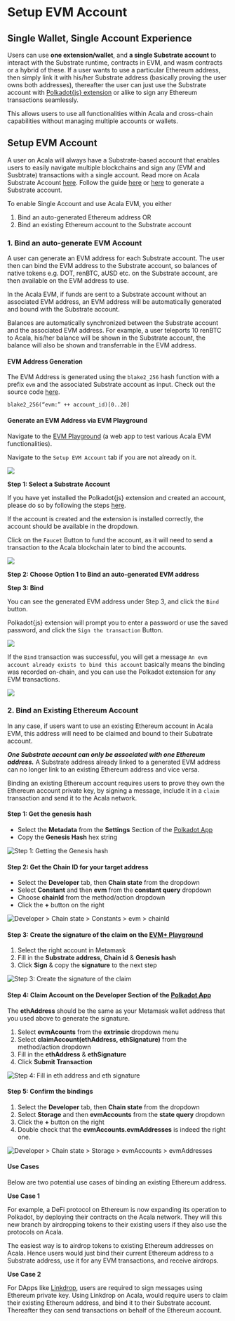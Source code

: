 # Setup EVM Account

## **Single Wallet, Single Account Experience**

Users can use **one extension/wallet**, and **a single Substrate account** to interact with the Substrate runtime, contracts in EVM, and wasm contracts or a hybrid of these. If a user wants to use a particular Ethereum address, then simply link it with his/her Substrate address (basically proving the user owns both addresses), thereafter the user can just use the Substrate account with [Polkadot{js} extension](https://wiki.polkadot.network/docs/en/learn-account-generation) or alike to sign any Ethereum transactions seamlessly.

This allows users to use all functionalities within Acala and cross-chain capabilities without managing multiple accounts or wallets.

## Setup EVM Account

A user on Acala will always have a Substrate-based account that enables users to easily navigate multiple blockchains and sign any (EVM and Susbtrate) transactions with a single account. Read more on Acala Substrate Account [here](https://wiki.acala.network/learn/basics/acala-account). Follow the guide [here](https://wiki.acala.network/learn/get-started#create-a-polkadot-account) or [here](https://wiki.polkadot.network/docs/en/learn-account-generation) to generate a Substrate account.

To enable Single Account and use Acala EVM, you either

1. Bind an auto-generated Ethereum address OR
2. Bind an existing Ethereum account to the Substrate account

### **1. Bind an auto-generate EVM Account**

A user can generate an EVM address for each Substrate account. The user then can bind the EVM address to the Substrate account, so balances of native tokens e.g. DOT, renBTC, aUSD etc. on the Substrate account, are then available on the EVM address to use.

In the Acala EVM, if funds are sent to a Substrate account without an associated EVM address, an EVM address will be automatically generated and bound with the Substrate account.

Balances are automatically synchronized between the Substrate account and the associated EVM address. For example, a user teleports 10 renBTC to Acala, his/her balance will be shown in the Substrate account, the balance will also be shown and transferrable in the EVM address.

#### EVM Address Generation

The EVM Address is generated using the `blake2_256` hash function with a prefix `evm` and the associated Substrate account as input. Check out the source code [here](https://github.com/AcalaNetwork/Acala/blob/master/modules/evm-accounts/src/lib.rs#L185-L186).

```
blake2_256(“evm:” ++ account_id)[0..20]
```

#### Generate an EVM Address via EVM Playground

Navigate to the [EVM Playground](https://evm.acala.network/#/evmAccount) (a web app to test various Acala EVM functionalities).

Navigate to the `Setup EVM Account` tab if you are not already on it.

![](../../../../.gitbook/assets/screen-shot-2021-02-03-at-10.52.25-am.png)

**Step 1: Select a Substrate Account**

If you have yet installed the Polkadot{js} extension and created an account, please do so by following the steps [here](https://wiki.polkadot.network/docs/en/learn-account-generation#polkadotjs-browser-plugin).

If the account is created and the extension is installed correctly, the account should be available in the dropdown.

Click on the `Faucet` Button to fund the account, as it will need to send a transaction to the Acala blockchain later to bind the accounts.

![](../../../../.gitbook/assets/screen-shot-2021-02-03-at-10.53.47-am.png)

**Step 2: Choose Option 1 to Bind an auto-generated EVM address**

**Step 3: Bind**

You can see the generated EVM address under Step 3, and click the `Bind` button.

Polkadot{js} extension will prompt you to enter a password or use the saved password, and click the `Sign the transaction` Button.

![](../../../../.gitbook/assets/screen-shot-2021-02-03-at-10.54.49-am.png)

If the `Bind` transaction was successful, you will get a message `An evm account already exists to bind this account` basically means the binding was recorded on-chain, and you can use the Polkadot extension for any EVM transactions.

![](../../../../.gitbook/assets/screen-shot-2021-02-03-at-5.01.33-pm.png)

### **2. Bind an Existing Ethereum Account**

In any case, if users want to use an existing Ethereum account in Acala EVM, this address will need to be claimed and bound to their Subatrate account.

_**One Substrate account can only be associated with one Ethereum address.**_ A Substrate address already linked to a generated EVM address can no longer link to an existing Ethereum address and vice versa.

Binding an existing Ethereum account requires users to prove they own the Ethereum account private key, by signing a message, include it in a `claim` transaction and send it to the Acala network.

#### Step 1: Get the genesis hash

* Select the **Metadata** from the **Settings** Section of the [Polkadot App](https://polkadot.js.org/apps/?rpc=wss%3A%2F%2Fmandala-tc7-rpcnode.aca-dev.network%2Fws#/settings/metadata)
* Copy the **Genesis Hash** hex string

![Step 1: Getting the Genesis hash](<../../../../.gitbook/assets/image (34).png>)

#### Step 2: Get the Chain ID for your target address

* Select the **Developer** tab, then **Chain state** from the dropdown
* Select **Constant** and then **evm** from the **constant query** dropdown
* Choose **chainId** from  the method/action dropdown
* Click the **+** button on the right

![Developer > Chain state > Constants > evm > chainId](<../../../../.gitbook/assets/image (31).png>)

#### Step 3: Create the signature of the claim on the [EVM+ Playground](https://evm.acala.network/#/Bind%20Account)

1. Select the right account in Metamask
2. Fill in the **Substrate address**, **Chain id** & **Genesis hash**
3. Click **Sign** & copy the **signature** to the next step

![Step 3: Create the signature of the claim](<../../../../.gitbook/assets/image (39).png>)

#### Step 4: Claim Account on the Developer Section of the [Polkadot App](https://polkadot.js.org/apps/?rpc=wss%3A%2F%2Fmandala-tc7-rpcnode.aca-dev.network%2Fws#/extrinsics)

The **ethAddress** should be the same as your Metamask wallet address that you used above to generate the signature.

1. Select **evmAcounts** from the **extrinsic** dropdown menu
2. Select **claimAccount(ethAddress, ethSignature)** from the method/action dropdown
3. Fill in the **ethAddress** & **ethSignature**
4. Click **Submit Transaction**

![Step 4: Fill in eth address and eth signature](<../../../../.gitbook/assets/image (42).png>)

#### Step 5: Confirm the bindings

1. Select the **Developer** tab, then **Chain state** from the dropdown
2. Select **Storage** and then **evmAccounts** from the **state query** dropdown
3. Click the **+** button on the right
4. Double check that the **evmAccounts.evmAddresses** is indeed the right one.

![Developer > Chain state > Storage > evmAccounts > evmAddresses](<../../../../.gitbook/assets/image (35).png>)

#### Use Cases

Below are two potential use cases of binding an existing Ethereum address.

**Use Case 1**

For example, a DeFi protocol on Ethereum is now expanding its operation to Polkadot, by deploying their contracts on the Acala network. They will this new branch by airdropping tokens to their existing users if they also use the protocols on Acala.

The easiest way is to airdrop tokens to existing Ethereum addresses on Acala. Hence users would just bind their current Ethereum address to a Substrate address, use it for any EVM transactions, and receive airdrops.

**Use Case 2**

For DApps like [Linkdrop](https://linkdrop.io), users are required to sign messages using Ethereum private key. Using Linkdrop on Acala, would require users to claim their existing Ethereum address, and bind it to their Substrate account. Thereafter they can send transactions on behalf of the Ethereum account.
